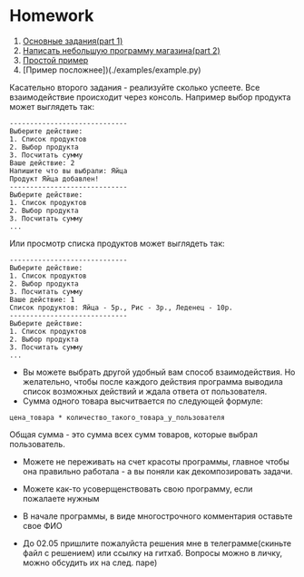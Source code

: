 # Homework
1. [Основные задания(part 1)](./part1.py)
2. [Написать небольшую программу магазина(part 2)](./part2.py)
3. [Простой пример](./examples/simple_example.py)
4. [Пример посложнее])(./examples/example.py)

Касательно второго задания - реализуйте сколько успеете. Все взаимодействие происходит через консоль. Например выбор продукта может выглядеть так:
```
-----------------------------
Выберите действие:
1. Список продуктов
2. Выбор продукта
3. Посчитать сумму
Ваше действие: 2
Напишите что вы выбрали: Яйца
Продукт Яйца добавлен!
-----------------------------
Выберите действие:
1. Список продуктов
2. Выбор продукта
3. Посчитать сумму
...
```
Или просмотр списка продуктов может выглядеть так:
```
-----------------------------
Выберите действие:
1. Список продуктов
2. Выбор продукта
3. Посчитать сумму
Ваше действие: 1
Список продуктов: Яйца - 5р., Рис - 3р., Леденец - 10р.
-----------------------------
Выберите действие:
1. Список продуктов
2. Выбор продукта
3. Посчитать сумму
...
```
- Вы можете выбрать другой удобный вам способ взаимодействия. Но желательно, чтобы после каждого действия программа выводила список возможных действий и ждала ответа от пользователя.
- Сумма одного товара высчитвается по следующей формуле:
```
цена_товара * количество_такого_товара_у_пользователя
```
Общая сумма - это сумма всех сумм товаров, которые выбрал пользователь.

- Можете не переживать на счет красоты программы, главное чтобы она правильно работала - а вы поняли как декомпозировать задачи.

- Можете как-то усоверщенствовать свою программу, если пожалаете нужным

- В начале программы, в виде многострочного комментария оставьте свое ФИО

- До 02.05 пришлите пожалуйста решения мне в телеграмме(скиньте файл с решением) или ссылку на гитхаб. Вопросы можно в личку, можно обсудить их на след. паре)
